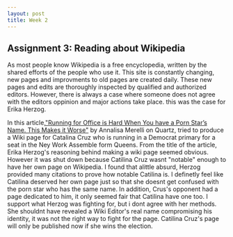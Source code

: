 ```yaml
---
layout: post
title: Week 2
---
```


## Assignment 3: Reading about Wikipedia

As most people know Wikipedia is a free encyclopedia, written by the shared efforts of the people who use it. This site is constantly changing, new pages and improvments to old pages are created daily. These new pages and edits are thoroughly inspected by qualified and authorized editors. However, there is always a case where someone does not agree with the editors oppinion and major actions take place. this was the case for Erika Herzog. 

In this article,["Running for Office is Hard When You have a Porn Star’s Name. This Makes it Worse"](https://qz.com/1352568/running-for-office-is-hard-when-you-have-a-porn-stars-name-this-makes-it-worse/) by Annalisa Merelli on Quartz, tried to produce a Wiki page for Catalina Cruz who is running in a Democrat primary for a seat in the Ney Work Assemble form Queens. From the title of the article, Erika Herzog's reasoning behind making a wiki page seemed obvious. However it was shut down because Catilina Cruz wasnt "notable" enough to have her own page on Wikipedia. I found that alittle absurd, Herzog provided many citations to prove how notable Catilina is. I definetly feel like Catilina deserved her own page just so that she doesnt get confused with the porn star who has the same name. In addition, Crus's opponent had a page dedicated to him, it only seemed fair that Catilina have one too. I support what Herzog was fighting for, but i dont agree with her methods. She shouldnt have revealed a Wiki Editor's real name compromising his identity, it was not the right way to fight for the page. Catilina Cruz's page will only be published now if she wins the election.  

